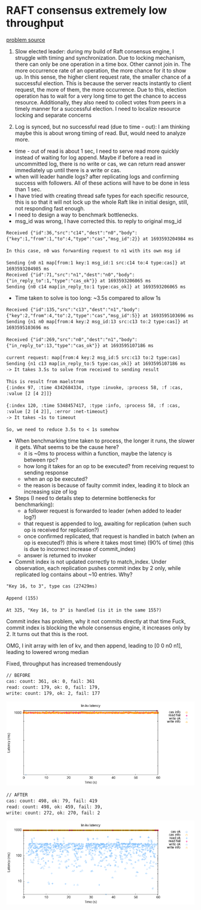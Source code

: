 # RAFT consensus extremely low throughput

[problem source](https://github.com/nghuyenthevinh2000/distributed-training)

1. Slow elected leader: during my build of Raft consensus engine, I struggle with timing and synchronization. Due to locking mechanism, there can only be one operation in a time box. Other cannot join in. The more occurrence rate of an operation, the more chance for it to show up. In this sense, the higher client request rate, the smaller chance of a successful election. This is because the server reacts instantly to client request, the more of them, the more occurrence. Due to this, election operation has to wait for a very long time to get the chance to access resource. Additionally, they also need to collect votes from peers in a timely manner for a successful election. I need to localize resource locking and separate concerns

2. Log is synced, but no successful read (due to time - out): I am thinking maybe this is about wrong timing of read. But, would need to analyze more.
* time - out of read is about 1 sec, I need to serve read more quickly instead of waiting for log append. Maybe if before a read in uncommitted log, there is no write or cas, we can return read answer immediately up until there is a write or cas.
* when will leader handle logs? after replicating logs and confirming success with followers. All of these actions will have to be done in less than 1 sec.
* I have tried with creating thread safe types for each specific resource, this is so that it will not lock up the whole Raft like in initial design, still, not responding fast enough.
* I need to design a way to benchmark bottlenecks.
* msg_id was wrong, I have corrected this. to reply to original msg_id
```
Received {"id":36,"src":"c14","dest":"n0","body":{"key":1,"from":1,"to":4,"type":"cas","msg_id":2}} at 1693593204984 ms

In this case, n0 was forwarding request to n1 with its own msg id

Sending {n0 n1 map[from:1 key:1 msg_id:1 src:c14 to:4 type:cas]} at 1693593204985 ms
Received {"id":71,"src":"n1","dest":"n0","body":{"in_reply_to":1,"type":"cas_ok"}} at 1693593206065 ms
Sending {n0 c14 map[in_reply_to:1 type:cas_ok]} at 1693593206065 ms
```
* Time taken to solve is too long: ~3.5s compared to allow 1s
```
Received {"id":135,"src":"c13","dest":"n1","body":{"key":2,"from":4,"to":2,"type":"cas","msg_id":5}} at 1693595103696 ms
Sending {n1 n0 map[from:4 key:2 msg_id:13 src:c13 to:2 type:cas]} at 1693595103696 ms

Received {"id":269,"src":"n0","dest":"n1","body":{"in_reply_to":13,"type":"cas_ok"}} at 1693595107186 ms

current request: map[from:4 key:2 msg_id:5 src:c13 to:2 type:cas]
Sending {n1 c13 map[in_reply_to:5 type:cas_ok]} at 1693595107186 ms
-> It takes 3.5s to solve from received to sending result

This is result from maelstrom
{:index 97, :time 4342684334, :type :invoke, :process 58, :f :cas, :value [2 [4 2]]}

{:index 120, :time 5348457417, :type :info, :process 58, :f :cas, :value [2 [4 2]], :error :net-timeout}
-> It takes ~1s to timeout

So, we need to reduce 3.5s to < 1s somehow
```
* When benchmarking time taken to process, the longer it runs, the slower it gets. What seems to be the cause here?
	* it is ~0ms to process within a function, maybe the latency is between rpc?
	* how long it takes for an op to be executed? from receiving request to sending response
	* when an op be executed?
	* the reason is because of faulty commit index, leading it to block an increasing size of log
 * Steps (I need to details step to determine bottlenecks for benchmarking): 
	 * a follower request is forwarded to leader (when added to leader log?)
	 * that request is appended to log, awaiting for replication (when such op is received for replication?)
	 * once confirmed replicated, that request is handled in batch (when an op is executed?) (this is where it takes most time) (90% of time) (this is due to incorrect increase of commit_index)
	 * answer is returned to invoker
* Commit index is not updated correctly to match_index. Under observation, each replication pushes commit index by 2 only, while replicated log contains about ~10 entries. Why?
```
"Key 16, to 3", type cas (27429ms) 

Append (155)

At 325, "Key 16, to 3" is handled (is it in the same 155?)
```
Commit index has problem, why it not commits directly at that time
Fuck, commit index is blocking the whole consensus engine, it increases only by 2. It turns out that this is the root.

OMG, I init array with len of kv, and then append, leading to [0 0 n0 n1], leading to lowered wrong median

Fixed, throughput has increased tremendously

```
// BEFORE
cas: count: 361, ok: 0, fail: 361
read: count: 179, ok: 0, fail: 179,
write: count: 179, ok: 2, fail: 177
```

![latency-before](../assets/raft-before-latency-raw.png)

```
// AFTER
cas: count: 498, ok: 79, fail: 419
read: count: 498, ok: 459, fail: 39,
write: count: 272, ok: 270, fail: 2
```

![latency-after](../assets/raft-after-latency-raw.png)